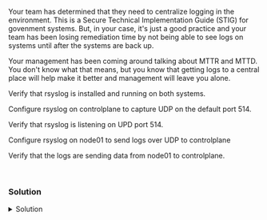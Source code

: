 Your team has determined that they need to centralize logging in the environment. This is a Secure Technical Implementation Guide (STIG) for govenment systems. But, in your case, it's just a good practice and your team has been losing remediation time by not being able to see logs on systems until after the systems are back up. 

Your management has been coming around talking about MTTR and MTTD. You don't know what that means, but you know that getting logs to a central place will help make it better and management will leave you alone.

Verify that rsyslog is installed and running on both systems.

Configure rsyslog on controlplane to capture UDP on the default port 514.

Verify that rsyslog is listening on UPD port 514.

Configure rsyslog on node01 to send logs over UDP to controlplane

Verify that the logs are sending data from node01 to controlplane.

<br>

### Solution
<details>
<summary>Solution</summary>
Verify that rsyslog is installed and running on both systems.

```plain
dpkg -l | grep -i rsyslog
```{{exec}}

```plain
ssh node01 'dpkg -l | grep -i rsyslog'
```{{exec}}

```plain
systemctl status rsyslog
```{{exec}}

```plain
ssh node01 'systemctl status rsyslog'
```{{exec}}

Configure rsyslog on controlplane to capture UDP on the default port 514.

```plain
vi /etc/rsyslog.conf
```{{exec}}

Uncomment the following two lines

```plain
module(load="imudp")
input(type="imudp" port="514")
```

Hit esc :wq to write and quit

You know that systems do not take configuration file changes without a restart of the service, so restart rsyslog

```plain
systemctl restart rsyslog
```{{exec}}

Verify that your system is listening on port 514 for UDP traffic.

```plain
ss -ntulp | grep 514
```{{exec}}

ssh to node01

```plain
ssh node01
```{{exec}}

Configure the rsyslog daemon on node01

```plain
vi /etc/rsyslog.conf
```{{exec}}

Add the following line at the bottom of the file.

```plain
*.* @controlplane:514
```
Restart the service

```plain
systemctl restart rsyslog
```{{exec}}

Exit back to controlplane node

```plain
exit
```{{exec}}

Verify that the node01 system logs are being pushed over to controlplane

```plain
tail -f /var/log/syslog
```{{exec}}

You are ready to head to the next part of the lab.

</details>
